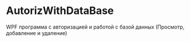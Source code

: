 # AutorizWithDataBase 
WPF программа с авторизацией и работой с базой данных (Просмотр, добавление и удаление)
